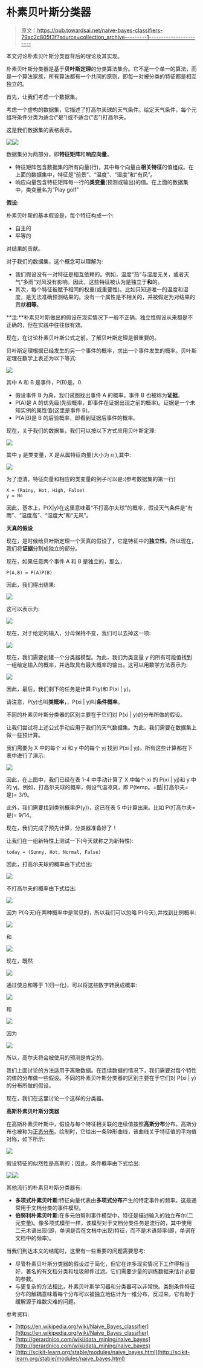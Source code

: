 # 朴素贝叶斯分类器

> 原文：<https://pub.towardsai.net/naive-bayes-classifiers-79ac2c805f3f?source=collection_archive---------1----------------------->

本文讨论朴素贝叶斯分类器背后的理论及其实现。

朴素贝叶斯分类器是基于**贝叶斯定理**的分类算法集合。它不是一个单一的算法，而是一个算法家族，所有算法都有一个共同的原则，即每一对被分类的特征都是相互独立的。

首先，让我们考虑一个数据集。

考虑一个虚构的数据集，它描述了打高尔夫球的天气条件。给定天气条件，每个元组将条件分类为适合(“是”)或不适合(“否”)打高尔夫。

这是我们数据集的表格表示。

![](img/950f4abb7f749dc5e821526ac08f2a72.png)![](img/7d83805071aa4636c105276606c71a3a.png)

数据集分为两部分，即**特征矩阵**和**响应向量**。

*   特征矩阵包含数据集的所有向量(行)，其中每个向量由**相关特征**的值组成。在上面的数据集中，特征是“前景”、“温度”、“湿度”和“有风”。
*   响应向量包含特征矩阵每一行的**类变量**(预测或输出)的值。在上面的数据集中，类变量名为“Play golf”

**假设:**

朴素贝叶斯的基本假设是，每个特征构成一个:

*   自主的
*   平等的

对结果的贡献。

对于我们的数据集，这个概念可以理解为:

*   我们假设没有一对特征是相互依赖的。例如，温度“热”与湿度无关，或者天气“多雨”对风没有影响。因此，这些特征被认为是独立于**和**的。
*   其次，每个特征被赋予相同的权重(或重要性)。比如只知道唯一的温度和湿度，是无法准确预测结果的。没有一个属性是不相关的，并被假定为对结果的贡献**相等**。

**注:**朴素贝叶斯做出的假设在现实情况下一般不正确。独立性假设从来都是不正确的，但在实践中往往很有效。

现在，在讨论朴素贝叶斯公式之前，了解贝叶斯定理是很重要的。

贝叶斯定理根据已经发生的另一个事件的概率，求出一个事件发生的概率。贝叶斯定理在数学上表述为以下等式:

![](img/12ff80518bb24783d7af5e392f418fdd.png)

其中 A 和 B 是事件，P(B)是。0.

*   假设事件 B 为真，我们试图找出事件 A 的概率。事件 B 也被称为**证据**。
*   P(A)是 A 的优先级(先验概率，即事件在证据出现之前的概率)。证据是一个未知实例的属性值(这里是事件 B)。
*   P(A|B)是 B 的后验概率，即看到证据后事件的概率。

现在，关于我们的数据集，我们可以按以下方式应用贝叶斯定理:

![](img/081c122a8865892a3ee1dc32a1223b44.png)

其中 y 是类变量，X 是从属特征向量(大小为 *n* ),其中:

![](img/cbdee02ec7b6a3f78aa74121b1fafdc6.png)

为了澄清，特征向量和相应的类变量的例子可以是:(参考数据集的第一行)

```
X = (Rainy, Hot, High, False)
y = No
```

因此，基本上，P(X|y)在这里意味着“不打高尔夫球”的概率，假设天气条件是“有雨”、“温度高”、“湿度大”和“无风”。

**天真的假设**

现在，是时候给贝叶斯定理一个天真的假设了，它是特征中的**独立性**。所以现在，我们将**证据**分割成独立的部分。

现在，如果任意两个事件 A 和 B 是独立的，那么，

```
P(A,B) = P(A)P(B)
```

因此，我们得出结果:

![](img/4229ed7e0d4574de51ce8043aaf6d4eb.png)

这可以表示为:

![](img/46b69363ae80a89eb93a47384771d467.png)

现在，对于给定的输入，分母保持不变，我们可以去掉这一项:

![](img/ad5c2b8f3d69e9f3fba1fd8a9e8a807c.png)

现在，我们需要创建一个分类器模型。为此，我们为类变量 *y* 的所有可能值找到一组给定输入的概率，并选取具有最大概率的输出。这可以用数学方法表示为:

![](img/203ab9b83efafb41f7eba21ef5562a50.png)

因此，最后，我们剩下的任务是计算 P(y)和 P(xi | y)。

请注意，P(y)也叫**类概率，**，P(xi | y)叫**条件概率**。

不同的朴素贝叶斯分类器的区别主要在于它们对 P(xi | y)的分布所做的假设。

让我们尝试将上述公式手动应用于我们的天气数据集。为此，我们需要在数据集上做一些预计算。

我们需要为 X 中的每个 xi 和 y 中的每个 yj 找到 P(xi | yj)。所有这些计算都在下表中进行了演示:

![](img/a8bd92a170b87ea0345bf05c07df3f8a.png)

因此，在上图中，我们已经在表 1-4 中手动计算了 X 中每个 xi 的 P(xi | yj)和 y 中的 yj。例如，打高尔夫球的概率，假设气温凉爽，即 P(temp。=酷|打高尔夫=是)= 3/9。

此外，我们需要找到类别概率(P(y))，这已在表 5 中计算出来。比如 P(打高尔夫=是)= 9/14。

现在，我们完成了预先计算，分类器准备好了！

让我们在一组新特性上测试一下(今天就称之为新特性):

```
today = (Sunny, Hot, Normal, False)
```

因此，打高尔夫球的概率由下式给出:

![](img/f3cc41bbcf3db6c9b706a84a6de75d75.png)

不打高尔夫的概率由下式给出:

![](img/424cba55964c0979d15fceebc6292b43.png)

因为 P(今天)在两种概率中是常见的，所以我们可以忽略 P(今天),并找到比例概率:

![](img/978135b6645ea39f7db95bb6ccd43864.png)

和

![](img/46d343b6f1e5f66f801394cb654556a0.png)

现在，既然

![](img/ec8397bf54160836d7ea6f78ae125445.png)

通过使总和等于 1(归一化)，可以将这些数字转换成概率:

![](img/042f56d60d6cf8670ea3c660e2fd2fdc.png)

和

![](img/fb841d248137478a404b5e699745c0e0.png)

因为

![](img/15f58021006156c330e67c6b616e93b4.png)

所以，高尔夫将会被使用的预测是肯定的。

我们上面讨论的方法适用于离散数据。在连续数据的情况下，我们需要对每个特性的值的分布做一些假设。不同的朴素贝叶斯分类器的区别主要在于它们对 P(xi | y)的分布所做的假设。

现在，我们在这里讨论一个这样的分类器。

**高斯朴素贝叶斯分类器**

在高斯朴素贝叶斯中，假设与每个特征相关联的连续值按照**高斯分布**分布。高斯分布也被称为[正态分布](https://en.wikipedia.org/wiki/Normal_distribution)。绘制时，它给出一条钟形曲线，该曲线关于特征值的平均值对称，如下所示:

![](img/a30966fbc3b7f9be3262f83c6b5c2802.png)

假设特征的似然性是高斯的；因此，条件概率由下式给出:

![](img/04a105a9af1c5826b86bd05e12c9f3f7.png)![](img/9e37fc09601a737827cdf5eb0281ab3d.png)

其他流行的朴素贝叶斯分类器有:

*   **多项式朴素贝叶斯**:特征向量代表由**多项式分布**产生的特定事件的频率。这是通常用于文档分类的事件模型。
*   **伯努利朴素贝叶斯**:在多元伯努利事件模型中，特征是描述输入的独立布尔(二元变量)。像多项式模型一样，该模型对于文档分类任务是流行的，其中使用二元术语出现(即，单词是否在文档中出现)特征，而不是术语频率(即，单词在文档中的频率)。

当我们到达本文的结尾时，这里有一些重要的问题需要思考:

*   尽管朴素贝叶斯分类器的假设过于简化，但它在许多现实情况下工作得相当好，著名的有文档分类和垃圾邮件过滤。它们需要少量的训练数据来估计必要的参数。
*   与更复杂的方法相比，朴素贝叶斯学习器和分类器可以非常快。类别条件特征分布的解耦意味着每个分布可以被独立地估计为一维分布，反过来，它有助于缓解源于维数灾难的问题。

参考资料:

*   [https://en.wikipedia.org/wiki/Naive_Bayes_classifier](https://en.wikipedia.org/wiki/Naive_Bayes_classifier)
*   [http://gerardnico.com/wiki/data_mining/naive_bayes](http://gerardnico.com/wiki/data_mining/naive_bayes)
*   [http://scikit-learn.org/stable/modules/naive_bayes.html](http://scikit-learn.org/stable/modules/naive_bayes.html)